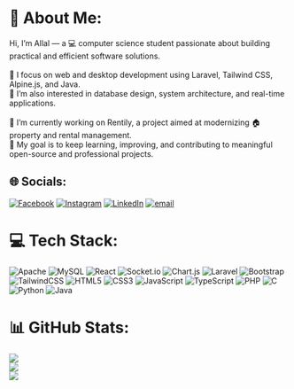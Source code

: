 # 💫 About Me:
Hi, I’m Allal — a 💻 computer science student passionate about building practical and efficient software solutions.<br><br>🚀 I focus on web and desktop development using Laravel, Tailwind CSS, Alpine.js, and Java.<br>🧠 I’m also interested in database design, system architecture, and real-time applications.<br><br>💼 I’m currently working on Rentily, a project aimed at modernizing 🏠 property and rental management.<br>🎯 My goal is to keep learning, improving, and contributing to meaningful open-source and professional projects.


## 🌐 Socials:
[![Facebook](https://img.shields.io/badge/Facebook-%231877F2.svg?logo=Facebook&logoColor=white)](https://facebook.com/ould.aissa.allel) [![Instagram](https://img.shields.io/badge/Instagram-%23E4405F.svg?logo=Instagram&logoColor=white)](https://instagram.com/its__oa__allel) [![LinkedIn](https://img.shields.io/badge/LinkedIn-%230077B5.svg?logo=linkedin&logoColor=white)](https://linkedin.com/in/allel-ould-aissa-b43607388) [![email](https://img.shields.io/badge/Email-D14836?logo=gmail&logoColor=white)](mailto:allaloa668@gmail.com) 

# 💻 Tech Stack:
![Apache](https://img.shields.io/badge/apache-%23D42029.svg?style=for-the-badge&logo=apache&logoColor=white) ![MySQL](https://img.shields.io/badge/mysql-4479A1.svg?style=for-the-badge&logo=mysql&logoColor=white) ![React](https://img.shields.io/badge/react-%2320232a.svg?style=for-the-badge&logo=react&logoColor=%2361DAFB) ![Socket.io](https://img.shields.io/badge/Socket.io-black?style=for-the-badge&logo=socket.io&badgeColor=010101) ![Chart.js](https://img.shields.io/badge/chart.js-F5788D.svg?style=for-the-badge&logo=chart.js&logoColor=white) ![Laravel](https://img.shields.io/badge/laravel-%23FF2D20.svg?style=for-the-badge&logo=laravel&logoColor=white) ![Bootstrap](https://img.shields.io/badge/bootstrap-%238511FA.svg?style=for-the-badge&logo=bootstrap&logoColor=white) ![TailwindCSS](https://img.shields.io/badge/tailwindcss-%2338B2AC.svg?style=for-the-badge&logo=tailwind-css&logoColor=white) ![HTML5](https://img.shields.io/badge/html5-%23E34F26.svg?style=for-the-badge&logo=html5&logoColor=white) ![CSS3](https://img.shields.io/badge/css3-%231572B6.svg?style=for-the-badge&logo=css3&logoColor=white) ![JavaScript](https://img.shields.io/badge/javascript-%23323330.svg?style=for-the-badge&logo=javascript&logoColor=%23F7DF1E) ![TypeScript](https://img.shields.io/badge/typescript-%23007ACC.svg?style=for-the-badge&logo=typescript&logoColor=white) ![PHP](https://img.shields.io/badge/php-%23777BB4.svg?style=for-the-badge&logo=php&logoColor=white) ![C](https://img.shields.io/badge/c-%2300599C.svg?style=for-the-badge&logo=c&logoColor=white) ![Python](https://img.shields.io/badge/python-3670A0?style=for-the-badge&logo=python&logoColor=ffdd54) ![Java](https://img.shields.io/badge/java-%23ED8B00.svg?style=for-the-badge&logo=openjdk&logoColor=white)
# 📊 GitHub Stats:
![](https://github-readme-stats.vercel.app/api?username=AllalOa&theme=dark&hide_border=false&include_all_commits=true&count_private=true)<br/>
![](https://nirzak-streak-stats.vercel.app/?user=AllalOa&theme=dark&hide_border=false)<br/>
![](https://github-readme-stats.vercel.app/api/top-langs/?username=AllalOa&theme=dark&hide_border=false&include_all_commits=true&count_private=true&layout=compact)

<!-- Proudly created with GPRM ( https://gprm.itsvg.in ) -->
